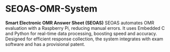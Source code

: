 # SEOAS-OMR-System
**Smart Electronic OMR Answer Sheet (SEOAS)**   SEOAS automates OMR evaluation with a Raspberry Pi, reducing manual errors. It uses Embedded C and Python for real-time data processing, boosting speed and accuracy. Designed for efficient response collection, the system integrates with exam software and has a provisional patent.
